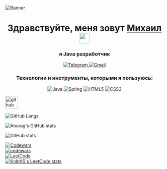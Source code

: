 ![Banner](https://thumbsnap.com/i/fczkLm57.jpg)

<h1 align="center">Здравствуйте, меня зовут <a href="https://daniilshat.ru/" target="_blank">Михаил</a> 
<img src="https://github.com/blackcater/blackcater/raw/main/images/Hi.gif" height="32"/></h1>
<h3 align="center">я Java разработчик</h3>

<p align="center">
  <a href="https://t.me/mike_doroshenko">
    <img src="https://img.shields.io/badge/Telegram-26A5E4.svg?style=for-the-badge&logo=Telegram&logoColor=white" alt="Telegram">
  </a>
  <a href="mailto:doroshenko.mikhail@yandex.ru">
    <img src="https://img.shields.io/badge/Gmail-EA4335.svg?style=for-the-badge&logo=Gmail&logoColor=white" alt="Gmail">
  </a>
</p>


<h3 align="center">Технологии и инструменты, которыми я пользуюсь:</h3>
<p align="center">
  <img src="https://img.shields.io/badge/java-%23ED8B00.svg?style=for-the-badge&logo=openjdk&logoColor=white" alt="Java">
  <img src="https://img.shields.io/badge/spring-%236DB33F.svg?style=for-the-badge&logo=spring&logoColor=white" alt="Spring">
  <img src="https://img.shields.io/badge/html5-%23E34F26.svg?style=for-the-badge&logo=html5&logoColor=white" alt="HTML5">
  <img src="https://img.shields.io/badge/css3-%231572B6.svg?style=for-the-badge&logo=css3&logoColor=white" alt="CSS3">
</p>


[<img src='https://cdn.jsdelivr.net/npm/simple-icons@3.0.1/icons/github.svg' alt='github' height='40'>](https://github.com/MikeTheNuby)  

![GitHub Langs](https://github-readme-stats.vercel.app/api/top-langs/?username=MikeTheNuby&layout=compact&theme=dark)

![Anurag's GitHub stats](https://github-readme-stats.vercel.app/api?username=MikeTheNuby&theme=transparent&show_icons=true)  

![GitHub stats](http://github-profile-summary-cards.vercel.app/api/cards/profile-details?username={MikeTheNuby}&theme={github_dark})

[![Codewars](https://img.shields.io/badge/Codewars-B1361E.svg?style=for-the-badge&logo=Codewars&logoColor=white)](https://www.codewars.com/)    
[![codewars](https://www.codewars.com/users/M.Doroshenko/badges/large)](https://www.codewars.com/users/M.Doroshenko)   
[![LeetCode](https://img.shields.io/badge/LeetCode-FFA116.svg?style=for-the-badge&logo=LeetCode&logoColor=white)](https://leetcode.com/)    
[![KnlnKS's LeetCode stats](https://leetcode-stats-six.vercel.app/api?username=MDoroshenko&theme=dark)](https://github.com/MDoroshenko/leetcode-stats)

